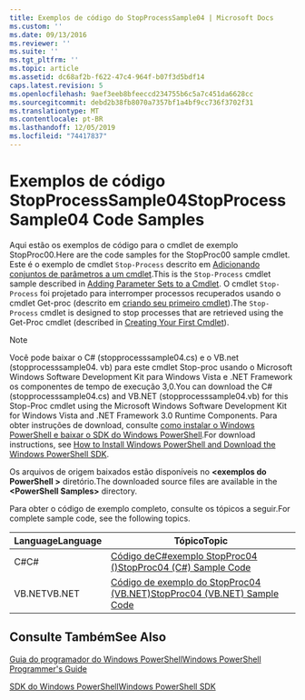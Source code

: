 ```yaml
---
title: Exemplos de código do StopProcessSample04 | Microsoft Docs
ms.custom: ''
ms.date: 09/13/2016
ms.reviewer: ''
ms.suite: ''
ms.tgt_pltfrm: ''
ms.topic: article
ms.assetid: dc68af2b-f622-47c4-964f-b07f3d5bdf14
caps.latest.revision: 5
ms.openlocfilehash: 9aef3eeb8bfeeccd234755b6c5a7c451da6628cc
ms.sourcegitcommit: debd2b38fb8070a7357bf1a4bf9cc736f3702f31
ms.translationtype: MT
ms.contentlocale: pt-BR
ms.lasthandoff: 12/05/2019
ms.locfileid: "74417837"
---
```

# <a name="stopprocesssample04-code-samples"></a><span data-ttu-id="93811-102">Exemplos de código StopProcessSample04</span><span class="sxs-lookup"><span data-stu-id="93811-102">StopProcessSample04 Code Samples</span></span>

<span data-ttu-id="93811-103">Aqui estão os exemplos de código para o cmdlet de exemplo StopProc00.</span><span class="sxs-lookup"><span data-stu-id="93811-103">Here are the code samples for the StopProc00 sample cmdlet.</span></span> <span data-ttu-id="93811-104">Este é o exemplo de cmdlet `Stop-Process` descrito em [Adicionando conjuntos de parâmetros a um cmdlet](../cmdlet/adding-parameter-sets-to-a-cmdlet.md).</span><span class="sxs-lookup"><span data-stu-id="93811-104">This is the `Stop-Process` cmdlet sample described in [Adding Parameter Sets to a Cmdlet](../cmdlet/adding-parameter-sets-to-a-cmdlet.md).</span></span> <span data-ttu-id="93811-105">O cmdlet `Stop-Process` foi projetado para interromper processos recuperados usando o cmdlet Get-proc (descrito em [criando seu primeiro cmdlet](../cmdlet/creating-a-cmdlet-without-parameters.md)).</span><span class="sxs-lookup"><span data-stu-id="93811-105">The `Stop-Process` cmdlet is designed to stop processes that are retrieved using the Get-Proc cmdlet (described in [Creating Your First Cmdlet](../cmdlet/creating-a-cmdlet-without-parameters.md)).</span></span>

> [!NOTE]
> <span data-ttu-id="93811-106">Você pode baixar o C# (stopprocesssample04.cs) e o VB.net (stopprocesssample04. vb) para este cmdlet Stop-proc usando o Microsoft Windows Software Development Kit para Windows Vista e .NET Framework os componentes de tempo de execução 3,0.</span><span class="sxs-lookup"><span data-stu-id="93811-106">You can download the C# (stopprocesssample04.cs) and VB.NET (stopprocesssample04.vb) for this Stop-Proc cmdlet using the Microsoft Windows Software Development Kit for Windows Vista and .NET Framework 3.0 Runtime Components.</span></span> <span data-ttu-id="93811-107">Para obter instruções de download, consulte [como instalar o Windows PowerShell e baixar o SDK do Windows PowerShell](/powershell/scripting/developer/installing-the-windows-powershell-sdk).</span><span class="sxs-lookup"><span data-stu-id="93811-107">For download instructions, see [How to Install Windows PowerShell and Download the Windows PowerShell SDK](/powershell/scripting/developer/installing-the-windows-powershell-sdk).</span></span>
>
> <span data-ttu-id="93811-108">Os arquivos de origem baixados estão disponíveis no **\<exemplos do PowerShell >** diretório.</span><span class="sxs-lookup"><span data-stu-id="93811-108">The downloaded source files are available in the **\<PowerShell Samples>** directory.</span></span>

<span data-ttu-id="93811-109">Para obter o código de exemplo completo, consulte os tópicos a seguir.</span><span class="sxs-lookup"><span data-stu-id="93811-109">For complete sample code, see the following topics.</span></span>

|<span data-ttu-id="93811-110">Language</span><span class="sxs-lookup"><span data-stu-id="93811-110">Language</span></span>|<span data-ttu-id="93811-111">Tópico</span><span class="sxs-lookup"><span data-stu-id="93811-111">Topic</span></span>|
|--------------|-----------|
|<span data-ttu-id="93811-112">C#</span><span class="sxs-lookup"><span data-stu-id="93811-112">C#</span></span>|[<span data-ttu-id="93811-113">Código deC#exemplo StopProc04 ()</span><span class="sxs-lookup"><span data-stu-id="93811-113">StopProc04 (C#) Sample Code</span></span>](./stopprocesssample04-csharp-sample-code.md)|
|<span data-ttu-id="93811-114">VB.NET</span><span class="sxs-lookup"><span data-stu-id="93811-114">VB.NET</span></span>|[<span data-ttu-id="93811-115">Código de exemplo do StopProc04 (VB.NET)</span><span class="sxs-lookup"><span data-stu-id="93811-115">StopProc04 (VB.NET) Sample Code</span></span>](./stopprocesssample04-vb-net-sample-code.md)|

## <a name="see-also"></a><span data-ttu-id="93811-116">Consulte Também</span><span class="sxs-lookup"><span data-stu-id="93811-116">See Also</span></span>

[<span data-ttu-id="93811-117">Guia do programador do Windows PowerShell</span><span class="sxs-lookup"><span data-stu-id="93811-117">Windows PowerShell Programmer's Guide</span></span>](./windows-powershell-programmer-s-guide.md)

[<span data-ttu-id="93811-118">SDK do Windows PowerShell</span><span class="sxs-lookup"><span data-stu-id="93811-118">Windows PowerShell SDK</span></span>](../windows-powershell-reference.md)
